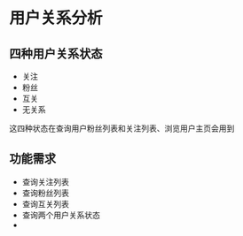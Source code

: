 # 用户关系分析
## 四种用户关系状态
- 关注
- 粉丝
- 互关
- 无关系

这四种状态在查询用户粉丝列表和关注列表、浏览用户主页会用到
## 功能需求
- 查询关注列表
- 查询粉丝列表
- 查询互关列表
- 查询两个用户关系状态
- 
<!--stackedit_data:
eyJoaXN0b3J5IjpbLTE4NjA5NjkzOTJdfQ==
-->